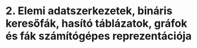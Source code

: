 # 2. Elemi adatszerkezetek, bináris keresőfák, hasító táblázatok, gráfok és fák számítógépes reprezentációja
